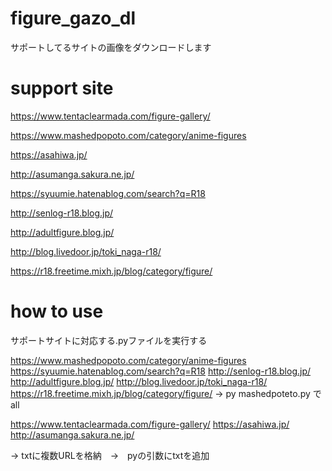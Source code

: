# figure_gazo_dl
サポートしてるサイトの画像をダウンロードします

# support site
https://www.tentaclearmada.com/figure-gallery/

https://www.mashedpopoto.com/category/anime-figures

https://asahiwa.jp/

http://asumanga.sakura.ne.jp/

https://syuumie.hatenablog.com/search?q=R18

http://senlog-r18.blog.jp/

http://adultfigure.blog.jp/

http://blog.livedoor.jp/toki_naga-r18/

https://r18.freetime.mixh.jp/blog/category/figure/

# how to use
サポートサイトに対応する.pyファイルを実行する


https://www.mashedpopoto.com/category/anime-figures
https://syuumie.hatenablog.com/search?q=R18
http://senlog-r18.blog.jp/
http://adultfigure.blog.jp/
http://blog.livedoor.jp/toki_naga-r18/
https://r18.freetime.mixh.jp/blog/category/figure/
-> py mashedpoteto.py でall


https://www.tentaclearmada.com/figure-gallery/
https://asahiwa.jp/
http://asumanga.sakura.ne.jp/

-> txtに複数URLを格納　→　pyの引数にtxtを追加
